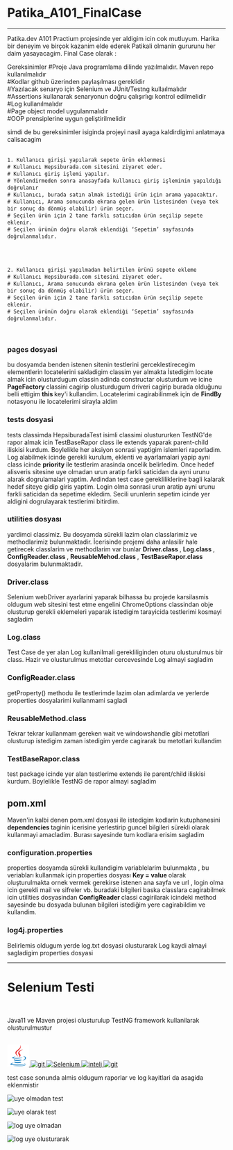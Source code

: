 # Patika_A101_FinalCase
<hr/>

Patika.dev A101 Practium projesinde yer aldigim icin cok mutluyum.
Harika bir deneyim ve birçok kazanim elde ederek Patikali olmanin gururunu her daim yasayacagim.
Final Case olarak : 

Gereksinimler
#Proje Java programlama dilinde yazılmalıdır. Maven repo kullanılmalıdır<br/>
#Kodlar github üzerinden paylaşılması gereklidir<br/>
#Yazılacak senaryo için Selenium ve JUnit/Testng kullaılmalıdır<br/>
#Assertions kullanarak senaryonun doğru çalışırlıgı kontrol edilmelidir<br/>
#Log kullanılmalıdır<br/>
#Page object model uygulanmalıdır<br/>
#OOP prensiplerine uygun geliştirilmelidir<br/>

simdi de bu gereksinimler isiginda projeyi nasil ayaga kaldirdigimi anlatmaya calisacagim

```

1. Kullanıcı girişi yapılarak sepete ürün eklenmesi 
# Kullanıcı Hepsiburada.com sitesini ziyaret eder.
# Kullanıcı giriş işlemi yapılır.
# Yönlendirmeden sonra anasayfada kullanıcı giriş işleminin yapıldığı doğrulanır
# Kullanıcı, burada satın almak istediği ürün için arama yapacaktır.
# Kullanıcı, Arama sonucunda ekrana gelen ürün listesinden (veya tek bir sonuç da dönmüş olabilir) ürün seçer.
# Seçilen ürün için 2 tane farklı satıcıdan ürün seçilip sepete eklenir.
# Seçilen ürünün doğru olarak eklendiği ‘Sepetim’ sayfasında doğrulanmalıdır.

```


<br/>

```

2. Kullanıcı girişi yapılmadan belirtilen ürünü sepete ekleme
# Kullanıcı Hepsiburada.com sitesini ziyaret eder.
# Kullanıcı, Arama sonucunda ekrana gelen ürün listesinden (veya tek bir sonuç da dönmüş olabilir) ürün seçer.
# Seçilen ürün için 2 tane farklı satıcıdan ürün seçilip sepete eklenir.
# Seçilen ürünün doğru olarak eklendiği ‘Sepetim’ sayfasında doğrulanmalıdır.

```
<br/>

### pages dosyasi <br/>
bu dosyamda benden istenen sitenin testlerini gerceklestirecegim elementlerin locatelerini sakladigim classim yer almakta
İstedigim locate almak icin olusturdugum classin adinda constructar olusturdum ve icine <b> PageFactory </b> classini cagirip
olusturdugum driveri cagirip burada olduğunu belli ettigim <b> this </b> key'i kullandim. 
Locatelerimi cagirabilinmek için de <b> FindBy </b> notasyonu ile locatelerimi sirayla aldim

### tests dosyasi <br/>
tests classimda HepsiburadaTest isimli classimi olustururken TestNG'de rapor almak icin TestBaseRapor class ile extends yaparak parent-child iliskisi kurdum.
Boylelikle her aksiyon sonrasi yaptigim islemleri raporladim. 
Log alabilmek icinde gerekli kurulum, eklenti ve ayarlamalari yapip ayni class icinde <b> priority </b> ile testlerim arasinda oncelik belirledim. 
Once hedef alisveris sitesine uye olmadan urun aratip farkli saticidan da ayni urunu alarak dogrulamalari yaptim.
Ardindan test case gerekliliklerine bagli kalarak hedef siteye gidip giris yaptim. 
Login olma sonrasi urun aratip ayni urunu farkli saticidan da sepetime ekledim.
Secili urunlerin sepetim icinde yer aldigini dogrulayarak testlerimi bitirdim.
 
### utilities dosyası <br/>
yardimci classimiz. Bu dosyamda sürekli lazim olan classlarimiz ve methodlarimiz bulunmaktadir. İcerisinde  projemi daha anlasilir hale getirecek classlarim ve methodlarim var bunlar
<b> Driver.class </b> , <b> Log.class </b> , <b> ConfigReader.class </b> , <b> ReusableMehod.class </b> , <b> TestBaseRapor.class </b> dosyalarim bulunmaktadir. 


### <b> Driver.class </b>
Selenium webDriver ayarlarini yaparak bilhassa bu projede karsilasmis oldugum web sitesini test etme engelini 
ChromeOptions classindan obje olusturup gerekli eklemeleri yaparak istedigim tarayicida testlerimi kosmayi sagladim


### <b> Log.class </b>
Test Case de yer alan Log kullanilmali gerekliliginden oturu olusturulmus bir class. 
Hazir ve olusturulmus metotlar cercevesinde Log almayi sagladim

### <b> ConfigReader.class </b>
getProperty() methodu ile testlerimde lazim olan adimlarda ve yerlerde properties dosyalarimi kullanmami sagladi

### <b> ReusableMethod.class </b>
Tekrar tekrar kullanmam gereken wait ve windowshandle gibi metotlari olusturup istedigim zaman istedigim yerde cagirarak bu metotlari kullandim

### <b> TestBaseRapor.class </b>
test package icinde yer alan testlerime extends ile parent/child iliskisi kurdum. 
Boylelikle TestNG de rapor almayi sagladim

## pom.xml
Maven'in kalbi denen pom.xml dosyasi ile istedigim kodlarin kutuphanesini  <b> dependencies </b> taginin icerisine yerlestirip guncel bilgileri sürekli olarak kullanmayi amacladim. Burası sayesinde tum kodlara erisim sagladim

### <b> configuration.properties </b>
properties dosyamda sürekli kullandigim variablelarim bulunmakta ,
bu veriabları kullanmak için properties dosyası <b> Key  =  value </b> olarak oluşturulmakta 
ornek vermek gerekirse istenen ana sayfa ve url , login olma icin gerekli mail ve sifreler vb.
buradaki bilgileri baska classlara cagirabilmek icin utilities dosyasindan
<b> ConfigReader </b> classi cagirilarak icindeki method sayesinde bu dosyada bulunan bilgileri istediğim yere cagirabildim ve kullandim.

### <b> log4j.properties </b>
Belirlemis oldugum yerde log.txt dosyasi olusturarak Log kaydi almayi sagladigim properties dosyasi
<hr/>

# Selenium Testi

<br/>

Java11  ve Maven projesi olusturulup TestNG framework kullanilarak olusturulmustur

<br/>
<a href="https://www.java.com" target="_blank" rel="noreferrer"> <img src="https://raw.githubusercontent.com/devicons/devicon/master/icons/java/java-original.svg" alt="java" width="50" height="50"/> </a>
<a href="https://git-scm.com/" target="_blank" rel="noreferrer"> <img src="https://www.vectorlogo.zone/logos/git-scm/git-scm-icon.svg" alt="git" width="40" height="40"/> </a>
<a href="https://www.selenium.com" target="_blank" rel="noreferrer"> <img src="https://camo.githubusercontent.com/4b95df4d6ca7a01afc25d27159804dc5a7d0df41d8131aaf50c9f84847dfda21/68747470733a2f2f73656c656e69756d2e6465762f696d616765732f73656c656e69756d5f6c6f676f5f7371756172655f677265656e2e706e67" alt="Selenium" width="50" height="50"/> </a>
<a href="https://www.intelj.com" target="_blank" rel="noreferrer"> <img src="https://encrypted-tbn0.gstatic.com/images?q=tbn:ANd9GcQak-N8W03mK25slV1lwM80i0y1obRPPJOaLA&usqp=CAU" alt="intelj" width="80" height="40"/> </a>
<a href="https://www.maven.com" target="_blank" rel="noreferrer"> <img src="https://koraypeker.com/wp-content/uploads/2018/06/1_xsrKVt69q3JsZzLD-ldekQ.jpeg" alt="git" width="100" height="40"/> </a>
<br/>

test case sonunda almis oldugum raporlar ve log kayitlari da asagida eklenmistir


![uye olmadan test](https://user-images.githubusercontent.com/100091154/200200695-fc2f2f24-86d5-40b4-9051-013b4d921d4f.png)


![uye olarak test](https://user-images.githubusercontent.com/100091154/200200701-1af30cdb-7d1b-468c-9279-e36b3e5796f5.png)


![log uye olmadan](https://user-images.githubusercontent.com/100091154/200200839-725a05df-190b-47c5-98f8-726d79c9b96d.png)


![log uye olusturarak](https://user-images.githubusercontent.com/100091154/200200842-8064e2e0-c3b0-4d67-af3c-c4e5d9d761af.png)
